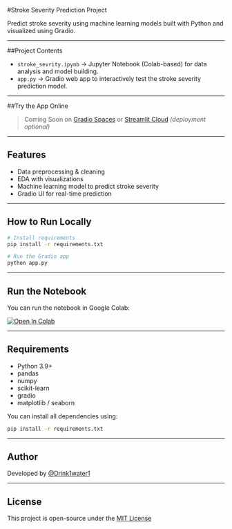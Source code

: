 #Stroke Severity Prediction Project

Predict stroke severity using machine learning models built with Python and visualized using Gradio.

---

##Project Contents

- `stroke_sevrity.ipynb` → Jupyter Notebook (Colab-based) for data analysis and model building.
- `app.py` → Gradio web app to interactively test the stroke severity prediction model.

---

##Try the App Online

> Coming Soon on [Gradio Spaces](https://huggingface.co/spaces) or [Streamlit Cloud](https://share.streamlit.io/) *(deployment optional)*

---

##  Features

-  Data preprocessing & cleaning  
- EDA with visualizations  
-  Machine learning model to predict stroke severity  
- Gradio UI for real-time prediction

---

##  How to Run Locally

```bash
# Install requirements
pip install -r requirements.txt

# Run the Gradio app
python app.py
```

---

##  Run the Notebook

You can run the notebook in Google Colab:

[![Open In Colab](https://colab.research.google.com/assets/colab-badge.svg)](https://colab.research.google.com/github/Drink1water1/stroke_severity_project/blob/main/stroke_sevrity.ipynb)

---

## Requirements

- Python 3.9+
- pandas
- numpy
- scikit-learn
- gradio
- matplotlib / seaborn

You can install all dependencies using:

```bash
pip install -r requirements.txt
```

---

## Author

Developed by [@Drink1water1](https://github.com/Drink1water1)

---

## License

This project is open-source under the [MIT License](LICENSE)
